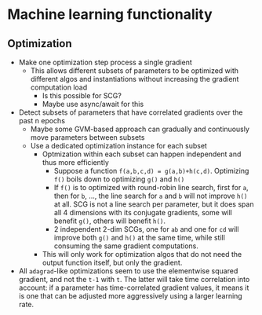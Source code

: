 # Machine learning functionality

## Optimization

* Make one optimization step process a single gradient
  * This allows different subsets of parameters to be optimized with different algos and instantiations without increasing the gradient computation load
    * Is this possible for SCG?
    * Maybe use async/await for this
* Detect subsets of parameters that have correlated gradients over the past n epochs
  * Maybe some GVM-based approach can gradually and continuously move parameters between subsets
  * Use a dedicated optimization instance for each subset
    * Optmization within each subset can happen independent and thus more efficiently
      * Suppose a function `f(a,b,c,d) = g(a,b)+h(c,d)`. Optimizing `f()` boils down to optimizing `g()` and `h()`
      * If `f()` is to optimized with round-robin line search, first for `a`, then for `b`, ..., the line search for `a` and `b` will not improve `h()` at all. SCG is not a line search per parameter, but it does span all 4 dimensions with its conjugate gradients, some will benefit `g()`, others will benefit `h()`.
      * 2 independent 2-dim SCGs, one for `ab` and one for `cd` will improve both `g()` and `h()` at the same time, while still consuming the same gradient computations.
    * This will only work for optimization algos that do not need the output function itself, but only the gradient.
* All `adagrad`-like optimizations seem to use the elementwise squared gradient, and not the `t-1` with `t`. The latter will take time correlation into account: if a parameter has time-correlated gradient values, it means it is one that can be adjusted more aggressively using a larger learning rate.
